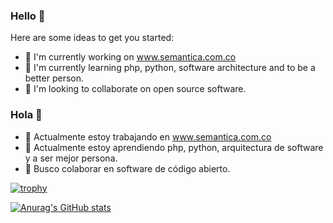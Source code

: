 ### Hello 👋

Here are some ideas to get you started:

- 🔭 I'm currently working on www.semantica.com.co
- 🌱 I'm currently learning php, python, software architecture and to be a better person.
- 👯 I'm looking to collaborate on open source software.


### Hola 👋

- 🔭 Actualmente estoy trabajando en www.semantica.com.co
- 🌱 Actualmente estoy aprendiendo php, python, arquitectura de software y a ser mejor persona.
- 👯 Busco colaborar en software de código abierto.


[![trophy](https://github-profile-trophy.vercel.app/?username=afcanop)](https://github.com/ryo-ma/github-profile-trophy)


[![Anurag's GitHub stats](https://github-readme-stats.vercel.app/api?username=afcanop)](https://github.com/anuraghazra/github-readme-stats)
